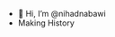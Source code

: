 - 👋 Hi, I’m @nihadnabawi
- Making History 
<!---
nihadnabawi/nihadnabawi is a ✨ special ✨ repository because its `README.md` (this file) appears on your GitHub profile.
You can click the Preview link to take a look at your changes.
--->
